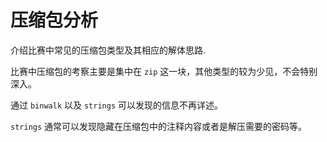 压缩包分析
==========

介绍比赛中常见的压缩包类型及其相应的解体思路.

比赛中压缩包的考察主要是集中在 `zip`
这一块，其他类型的较为少见，不会特别深入。

通过 `binwalk` 以及 `strings` 可以发现的信息不再详述。

`strings` 通常可以发现隐藏在压缩包中的注释内容或者是解压需要的密码等。
